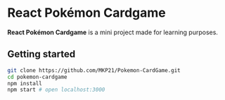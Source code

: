 # React Pokémon Cardgame

**React Pokémon Cardgame** is a mini project made for learning purposes.

## Getting started

```sh
git clone https://github.com/MKP21/Pokemon-CardGame.git
cd pokemon-cardgame
npm install
npm start # open localhost:3000
```
